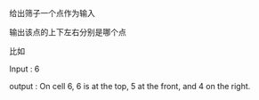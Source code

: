 给出筛子一个点作为输入

输出该点的上下左右分别是哪个点

比如 

Input : 6

output : On cell 6, 6 is at the top, 5 at the front, and 4 on the right.
